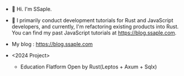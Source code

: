 - 👋 Hi. I'm SSaple.
- 👀 I primarily conduct development tutorials for Rust and JavaScript developers, and currently, I'm refactoring existing products into Rust. You can find my past JavaScript tutorials at https://blog.ssaple.com.
- My blog : https://blog.ssaple.com
     
- <2024 Project>
  - Education Flatform Open by Rust(Leptos<SSR> + Axum + Sqlx)

<!---
sideproject0214/sideproject0214 is a ✨ special ✨ repository because its `README.md` (this file) appears on your GitHub profile.
You can click the Preview link to take a look at your changes.
--->
